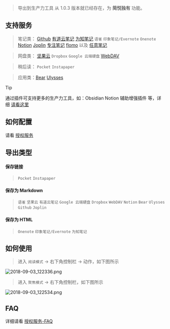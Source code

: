 > 导出到生产力工具 从 1.0.3 版本就已经存在，为 **简悦独有** 功能。

支持服务
---
> 笔记类： [Github](Github) [有道云笔记](有道云笔记) [为知笔记](为知笔记) `语雀` `印象笔记/Evernote` `Onenote` [Notion](Notion) [Joplin](Joplin) [专注笔记](专注笔记) [flomo](flomo) 以及 [任意笔记](https://github.com/Kenshin/simpread/discussions/1851)

> 网盘类： [坚果云](坚果云) `Dropbox` `Google 云端硬盘`  [WebDAV](WebDAV)

> 稍后读： `Pocket` `Instapaper`

> 应用类：[Bear](URLSCHEME) [Ulysses](URLSCHEME)

> [!TIP]
> 通过插件可支持更多的生产力工具，如：Obsidian Notion 辅助增强插件 等，详细 [请看这里](https://github.com/Kenshin/simpread/discussions/categories/插件说明)

如何配置
---
请看 [授权服务](授权服务)

导出类型
---

#### 保存链接

> `Pocket` `Instapaper`

#### 保存为 Markdown

> `语雀` `坚果云` `有道云笔记` `Google 云端硬盘`  `Dropbox` `WebDAV` `Notion` `Bear` `Ulysses` `Github` `Joplin`

#### 保存为 HTML

> `Onenote`  `印象笔记/Evernote`  `为知笔记`

如何使用
---

> 进入 `阅读模式` → 右下角控制栏 → 动作，如下图所示

![2018-09-03_122336.png](https://s1.ax1x.com/2022/11/10/zphsfg.png)

> 进入 `聚焦模式` → 右下角控制栏，如下图所示

![2018-09-03_122534.png](https://i.loli.net/2018/09/03/5b8cb8789990c.png)

FAQ
---

详细请看 [授权服务-FAQ](授权服务-FAQ)